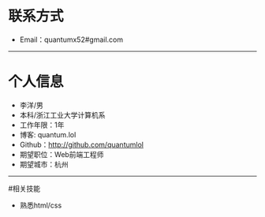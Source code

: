 # 联系方式

- Email：quantumx52#gmail.com

---

# 个人信息

- 李洋/男
- 本科/浙江工业大学计算机系
- 工作年限：1年
- 博客: quantum.lol
- Github：http://github.com/quantumlol
- 期望职位：Web前端工程师
- 期望城市：杭州

---

#相关技能

- 熟悉html/css
